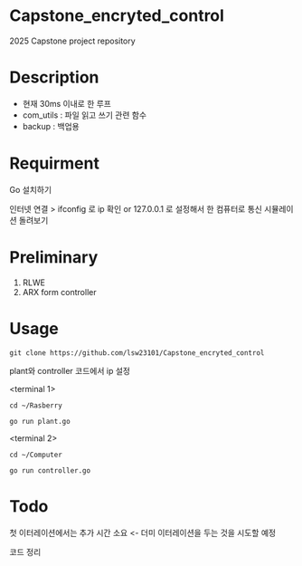 Capstone_encryted_control
=============
2025 Capstone project repository

Description
====
- 현재 30ms 이내로 한 루프
- com_utils : 파일 읽고 쓰기 관련 함수
- backup : 백업용 


Requirment
=============
Go 설치하기

인터넷 연결 > ifconfig 로 ip 확인
or
127.0.0.1 로 설정해서 한 컴퓨터로 통신 시뮬레이션 돌려보기

Preliminary
===
1. RLWE
2. ARX form controller

Usage
=============



```
git clone https://github.com/lsw23101/Capstone_encryted_control
```


plant와 controller 코드에서 ip 설정

<terminal 1>
```
cd ~/Rasberry
```

```
go run plant.go
```

<terminal 2>
```
cd ~/Computer
```

```
go run controller.go
```

Todo
====

첫 이터레이션에서는 추가 시간 소요 <- 더미 이터레이션을 두는 것을 시도할 예정

코드 정리
